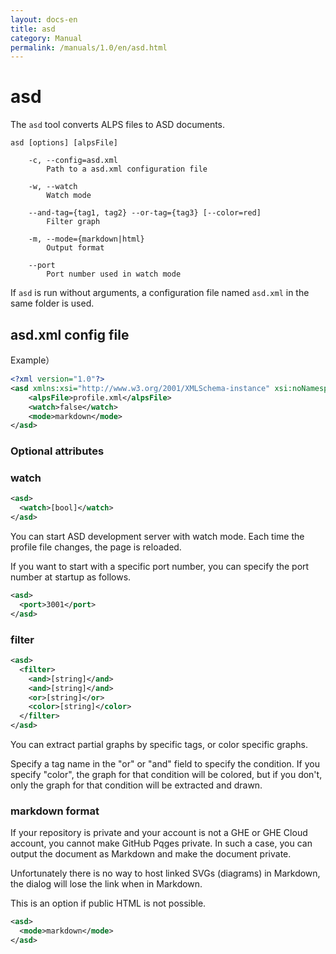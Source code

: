 ```yaml
---
layout: docs-en
title: asd
category: Manual
permalink: /manuals/1.0/en/asd.html
---
```


# asd

The `asd` tool converts ALPS files to ASD documents.

```
asd [options] [alpsFile]

    -c, --config=asd.xml
        Path to a asd.xml configuration file

    -w, --watch
        Watch mode

    --and-tag={tag1, tag2} --or-tag={tag3} [--color=red]
        Filter graph

    -m, --mode={markdown|html}
        Output format
        
    --port
        Port number used in watch mode
```

If `asd` is run without arguments, a configuration file named `asd.xml` in the same folder is used.

## asd.xml config file

Example）
```xml
<?xml version="1.0"?>
<asd xmlns:xsi="http://www.w3.org/2001/XMLSchema-instance" xsi:noNamespaceSchemaLocation="docs/asd.xsd">
    <alpsFile>profile.xml</alpsFile>
    <watch>false</watch>
    <mode>markdown</mode>
</asd>
```

### Optional <asd /> attributes

### watch

```xml
<asd>
  <watch>[bool]</watch>
</asd>
```

You can start ASD development server with watch mode.
Each time the profile file changes, the page is reloaded.

If you want to start with a specific port number, you can specify the port number at startup as follows.

```xml
<asd>
  <port>3001</port>
</asd>
```

### filter

```xml
<asd>
  <filter>
    <and>[string]</and>
    <and>[string]</and>
    <or>[string]</or>
    <color>[string]</color>
  </filter>
</asd>
```

You can extract partial graphs by specific tags, or color specific graphs.

Specify a tag name in the "or" or "and" field to specify the condition. If you specify "color", the graph for that condition will be colored, but if you don't, only the graph for that condition will be extracted and drawn.

### markdown format

If your repository is private and your account is not a GHE or GHE Cloud account, you cannot make GitHub Pqges private. In such a case, you can output the document as Markdown and make the document private.

Unfortunately there is no way to host linked SVGs (diagrams) in Markdown, the dialog will lose the link when in Markdown.

This is an option if public HTML is not possible.

```xml
<asd>
  <mode>markdown</mode>
</asd>
```
